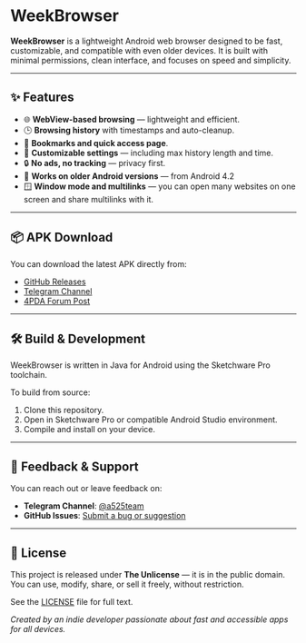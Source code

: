 ﻿# WeekBrowser

**WeekBrowser** is a lightweight Android web browser designed to be fast, customizable, and compatible with even older devices. It is built with minimal permissions, clean interface, and focuses on speed and simplicity.

---

## ✨ Features

- 🌐 **WebView-based browsing** — lightweight and efficient.
- 🕒 **Browsing history** with timestamps and auto-cleanup.
- 📑 **Bookmarks and quick access page**.
- 💾 **Customizable settings** — including max history length and time.
- 🔒 **No ads, no tracking** — privacy first.
- 🧠 **Works on older Android versions** — from Android 4.2
- 🪟 **Window mode and multilinks** — you can open many websites on one screen and share multilinks with it.

---

## 📦 APK Download

You can download the latest APK directly from:
- [GitHub Releases](https://github.com/week5thor/WeekBrowser/releases)
- [Telegram Channel](https://t.me/a525team)
- [4PDA Forum Post](https://4pda.to/forum/index.php?showtopic=991617&view=findpost&p=131369013)

---

## 🛠 Build & Development

WeekBrowser is written in Java for Android using the Sketchware Pro toolchain.

To build from source:

1. Clone this repository.
2. Open in Sketchware Pro or compatible Android Studio environment.
3. Compile and install on your device.

---

## 💬 Feedback & Support

You can reach out or leave feedback on:

- **Telegram Channel**: [@a525team](https://t.me/a525team)
- **GitHub Issues**: [Submit a bug or suggestion](https://github.com/week5thor/WeekBrowser/issues)

---

## 🧾 License

This project is released under **The Unlicense** — it is in the public domain.  
You can use, modify, share, or sell it freely, without restriction.

See the [LICENSE](./LICENSE) file for full text.

*Created by an indie developer passionate about fast and accessible apps for all devices.*